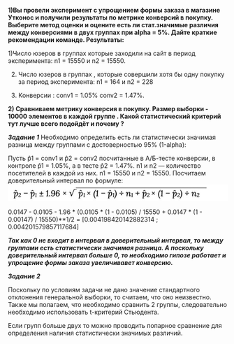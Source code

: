 **1)Вы провели эксперимент c упрощением формы заказа в магазине Утконос и получили результаты по метрике конверсий в покупку. Выберите метод оценки и оцените есть ли стат.значимые различия между конверсиями в двух группах при alpha = 5%. Дайте краткие рекомендации команде. Результаты:**

1)Число юзеров в группах  которые заходили на сайт в период эксперимента: n1 = 15550 и n2 = 15550. 

2) Число юзеров в группах , которые совершили хотя бы одну покупку за период эксперимента: n1 = 164 и n2 = 228 

3) Конверсии : conv1 = 1.05% conv2 = 1.47%.

**2) Сравниваем метрику конверсия в покупку. Размер выборки - 10000 элементов в каждой группе . Какой статистический критерий тут лучше всего подойдёт и почему ?**

***Задание 1***
Необходимо определить есть ли статистически значимая разница между группами с достоверностью 95% (1-alpha):

Пусть p̂1 = conv1 и p̂2 = conv2 посчитанные в A/Б-тесте конверсии, в контроле p̂1 = 1.05%, а в тесте p̂2 = 1.47%.
n1 и n2 — количество посетителей в каждой из них. n1 = 15550 и n2 = 15550.
Посчитаем доверительный интервал по формуле:
![](1.jpg)

0.0147 - 0.0105 - 1.96 * (0.0105 * (1 -  0.0105) / 15550 + 0.0147 * (1 - 0.00147) / 15550)**1/2 = [0.004198420142882314 ; 0.004201579857117684]

***Так как 0 не входит в интервал в доверительный интервал, то между группами есть статистически значимая разница. А поскольку доверительный интервал больше 0, то необходимо гипозе работает и упрощение формы заказа увеличивавет конверсию.***

***Задание 2***

Поскольку по условиям задачи не дано значение стандартного отклонения генеральной выборки, то считаем, что оно неизвестно. Также мы полагаем, что необходимо сравнить 2 группы, следовательно необходимо использовать t-критерий Стьюдента. 

Если групп больше двух то можно проводить попарное сравнение для определения наличия статистически значимых различий.
